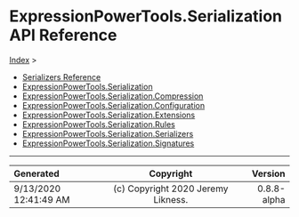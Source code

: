 ﻿# ExpressionPowerTools.Serialization API Reference

[Index](../index.md) > 

- [Serializers Reference](ExpressionPowerTools.Serialization.Serializers.ser.md)
- [ExpressionPowerTools.Serialization](ExpressionPowerTools.Serialization.n.md)
- [ExpressionPowerTools.Serialization.Compression](ExpressionPowerTools.Serialization.Compression.n.md)
- [ExpressionPowerTools.Serialization.Configuration](ExpressionPowerTools.Serialization.Configuration.n.md)
- [ExpressionPowerTools.Serialization.Extensions](ExpressionPowerTools.Serialization.Extensions.n.md)
- [ExpressionPowerTools.Serialization.Rules](ExpressionPowerTools.Serialization.Rules.n.md)
- [ExpressionPowerTools.Serialization.Serializers](ExpressionPowerTools.Serialization.Serializers.n.md)
- [ExpressionPowerTools.Serialization.Signatures](ExpressionPowerTools.Serialization.Signatures.n.md)

---

| Generated | Copyright | Version |
| :-- | :-: | --: |
| 9/13/2020 12:41:49 AM | (c) Copyright 2020 Jeremy Likness. | 0.8.8-alpha |
